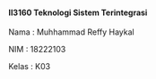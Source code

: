 #### II3160 Teknologi Sistem Terintegrasi
Nama   : Muhhammad Reffy Haykal

NIM    : 18222103

Kelas  : K03
